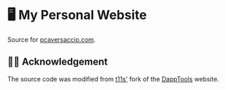 # 🖥 My Personal Website

Source for [pcaversaccio.com](https://pcaversaccio.com).

## 🙏🏾 Acknowledgement

The source code was modified from [t11s'](https://github.com/transmissions11/transmissions11.github.io) fork of the [DappTools](https://github.com/dapphub/dapp-tools) website.

